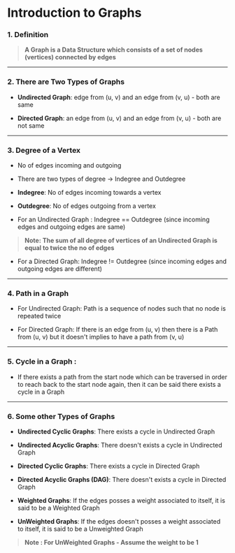 #  Introduction to Graphs

### 1. Definition

> **A Graph is a Data Structure which consists of a set of nodes (vertices) connected by edges**
---

### 2. There are Two Types of Graphs

- **Undirected Graph**: edge from (u, v) and an edge from (v, u) - both are same

- **Directed Graph**: an edge from (u, v) and an edge from (v, u) - both are not same
---

### 3.  Degree of a Vertex

- No of edges incoming and outgoing

- There are two types of degree -> Indegree and Outdegree

- **Indegree**: No of edges incoming towards a vertex

- **Outdegree**: No of edges outgoing from a vertex

- For an Undirected Graph : Indegree == Outdegree (since incoming edges and outgoing edges are same)

> **Note: The sum of all degree of vertices of an Undirected Graph is equal to twice the no of edges**

- For a Directed Graph: Indegree != Outdegree (since incoming edges and outgoing edges are different)
---

### 4. Path in a Graph

- For Undirected Graph: Path is a sequence of nodes such that no node is repeated twice

- For Directed Graph: If there is an edge from (u, v) then there is a Path from (u, v) but it doesn't implies to have a path from (v, u)
---

### 5. Cycle in a Graph : 
- If there exists a path from the start node which can be traversed in order to reach back to the start node again, then it can be said there exists a cycle in a Graph
---

### 6.  Some other Types of Graphs

- **Undirected Cyclic Graphs**: There exists a cycle in Undirected Graph

- **Undirected Acyclic Graphs**: There doesn't exists a cycle in Undirected Graph

- **Directed Cyclic Graphs**: There exists a cycle in Directed Graph

- **Directed Acyclic Graphs (DAG)**: There doesn't exists a cycle in Directed Graph

- **Weighted Graphs**: If the edges posses a weight associated to itself, it is said to be a Weighted Graph

- **UnWeighted Graphs**: If the edges doesn't posses a weight associated to itself, it is said to be a Unweighted Graph

  

> **Note : For UnWeighted Graphs - Assume the weight to be 1**
